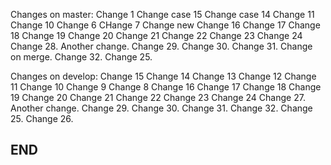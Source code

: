 Changes on master:
Change 1
Change case 15
Change case 14
Change 11
Change 10
Change 6
CHange 7
Change new
Change 16
Change 17
Change 18
Change 19
Change 20
Change 21
Change 22
Change 23
Change 24
Change 28. Another change.
Change 29.
Change 30.
Change 31. Change on merge.
Change 32.
Change 25.

Changes on develop:
Change 15
Change 14
Change 13
Change 12
Change 11
Change 10
Change 9
Change 8
Change 16
Change 17
Change 18
Change 19
Change 20
Change 21
Change 22
Change 23
Change 24
Change 27. Another change.
Change 29.
Change 30.
Change 31.
Change 32.
Change 25.
Change 26.

## END ##